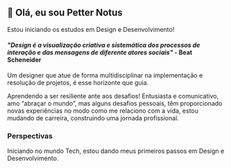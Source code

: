## 👋 Olá, eu sou Petter Notus

Estou iniciando os estudos em Design e Desenvolvimento! 

#### *"Design é a visualização criativa e sistemática dos processos de interação e das mensagens de diferente atores sociais"* - Beat Scheneider

Um designer que atue de forma multidisciplinar na implementação e resolução de projetos, é esse horizonte que guia.</p>

Aprendendo a ser resiliente ante aos desafios!
Entusiasta e comunicativo, amo “abraçar o mundo”, mas alguns desafios pessoais, têm proporcionado novas experiências no modo como me relaciono com a vida, estou mudando de carreira, construindo uma jornada profissional.

### **Perspectivas**
Iniciando no mundo Tech, estou dando meus primeiros passos em Design e Desenvolvimento. 

<!---
petternotus/petternotus is a ✨ special ✨ repository because its `README.md` (this file) appears on your GitHub profile.
You can click the Preview link to take a look at your changes.
--->
